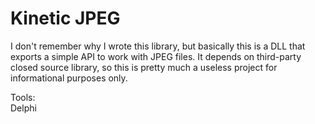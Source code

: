 # Kinetic JPEG

I don't remember why I wrote this library, but basically this is a DLL that exports a simple API to work with JPEG files. It depends on third-party closed source library, so this is pretty much a useless project for informational purposes only.

Tools:  
Delphi  
